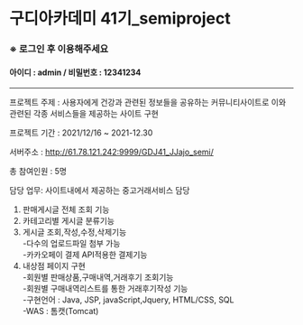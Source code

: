 # 구디아카데미 41기_semiproject

###   ※ 로그인 후 이용해주세요
#### 아이디 : admin / 비밀번호 : 12341234

-----------------------------------------------------------------------------------------------------------------------

프로젝트 주제 : 사용자에게 건강과 관련된 정보들을 공유하는 커뮤니티사이트로 이와 관련된 각종 서비스들을 제공하는 사이트 구현

프로젝트 기간 : 2021/12/16 ~ 2021-12.30  

서버주소 : http://61.78.121.242:9999/GDJ41_JJajo_semi/ 

총 참여인원 : 5명

담당 업무: 사이트내에서 제공하는 중고거래서비스 담당 <br>
1) 판매게시글 전체 조회 기능<br>
2) 카테고리별 게시글 분류기능<br>
3) 게시글 조회,작성,수정,삭제기능<br>
-다수의 업로드파일 첨부 가능<br>
-카카오페이 결제 API적용한 결제기능<br>
4) 내상점 페이지 구현<br>
-회원별 판매상품,구매내역,거래후기 조회기능<br>
-회원별 구매내역리스트를 통한 거래후기작성 기능 <br>
-구현언어 : Java, JSP, javaScript,Jquery, HTML/CSS, SQL<br>
-WAS : 톰캣(Tomcat)

